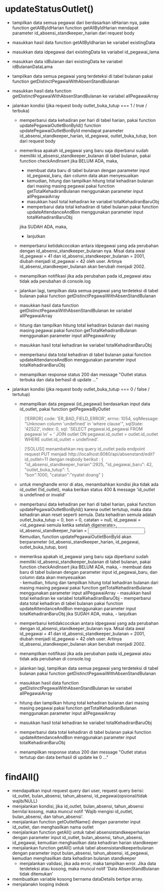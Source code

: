 # updateStatusOutlet()
- tampilkan data semua pegawai dari berdasarkan idHarian nya, pake function getAllByIdHarian
	function getAllByIdHarian mendapat parameter id_absensi_standkeeper_harian dari request body 

- masukkan hasil data function getAllByIdharian ke variabel existingData 
- masukkan data idpegawai dari existingData ke variabel id_pegawai_lama 
- masukkan data idBulanan dari existingData ke variabel idBulananDataLama 

- tampilkan data semua pegawai yang terdeteksi di tabel bulanan pakai function getDistinctPegawaiWithAbsenStandBulanan
- masukkan hasil data function getDistinctPegawaiWithAbsenStandBulanan ke variabel allPegawaiArray 

- jalankan kondisi (jika request body outlet_buka_tutup === 1 / true / terbuka)
	- memperbarui data kehadiran per hari di tabel harian, pakai function updatePegawaiOutletBonById()
		function updatePegawaiOutletBonById mendapat parameter id_absensi_standkeeper_harian, id_pegawai, outlet_buka_tutup, bon dari request body 
	- memeriksa apakah id_pegawai yang baru saja diperbarui sudah memiliki id_absensi_standkeeper_bulanan di tabel bulanan, pakai function checkAndInsert
   		jika BELUM ADA, maka, 
		- membuat data baru di tabel bulanan dengan parameter input id_pegawai_baru, dan column data akan menyesuaikan	
		- kemudian, hitung dan tampilkan hitung total kehadiran bulanan dari masing masing pegawai pakai function getTotalKehadiranBulanan menggunakan parameter input 	allPegawaiArray
		- masukkan hasil total kehadiran ke variabel totalKehadiranBaruObj 
		- memperbarui data total kehadiran di tabel bulanan pakai function updateAttendanceAndBon menggunakan parameter input totalKehadiranBaruObj
		
  		jika SUDAH ADA, maka, 
		- lanjutkan 
	- memperbarui ketidakcocokan antara idpegawai yang ada perubahan dengan id_absensi_standkeeper_bulanan nya. Misal data awal id_pegawai = 41 dan id_absensi_standkeeper_bulanan = 2001, diubah menjadi id_pegawai = 42 oleh user. Artinya id_absensi_standkeeper_bulanan akan berubah menjadi 2002. 
	- menampilkan notifikasi jika ada perubahan pada id_pegawai atau tidak ada perubahan di console.log
	- jalankan lagi, tampilkan data semua pegawai yang terdeteksi di tabel bulanan pakai function getDistinctPegawaiWithAbsenStandBulanan
	- masukkan hasil data function getDistinctPegawaiWithAbsenStandBulanan ke variabel allPegawaiArray 
	- hitung dan tampilkan hitung total kehadiran bulanan dari masing masing pegawai pakai function getTotalKehadiranBulanan menggunakan parameter input allPegawaiArray
	- masukkan hasil total kehadiran ke variabel totalKehadiranBaruObj 
	- memperbarui data total kehadiran di tabel bulanan pakai function updateAttendanceAndBon menggunakan parameter input totalKehadiranBaruObj
	- menampilkan response status 200 dan message "Outlet status terbuka dan data berhasil di update ..."

- jalankan kondisi (jika request body outlet_buka_tutup === 0 / false / tertutup)
	- menampilkan data pegawai (id_pegawai) berdasarkan input data id_outlet, pakai function getPegawaiByOutlet
	> [!ERROR]
	> code: 'ER_BAD_FIELD_ERROR',
	errno: 1054,
  	sqlMessage: "Unknown column 'undefined' in 'where clause'",
  	sqlState: '42S22',
  	index: 0,
  	sql: 'SELECT pegawai.id_pegawai FROM pegawai \n' +
    '    JOIN outlet ON pegawai.id_outlet = outlet.id_outlet WHERE outlet.id_outlet = undefined'.

	> [!SOLUSI]
	> menambahkan req query id_outlet pada endpoint request PUT menjadi http://localhost:8080/api/absenstand/edit?id_outlet=11 dengan reqbody berikut : 
	{
  	"id_absensi_standkeeper_harian":2925,
  	"id_pegawai_baru": 42, 
  	"outlet_buka_tutup": 1,  
  	"bon":1000, 
  	"catatan":"nyatet doang"
	}

  	- untuk menghandle error di atas, menambahkan kondisi jika tidak ada id_outlet (!id_outlet), maka berikan status 400 & message 'id_outlet is undefined or invalid'
  
	- memperbarui data kehadiran per hari di tabel harian, pakai function updatePegawaiOutletBonById()
		karena outlet tertutup, maka data kehadiran akan reset seperti semula. Data kehadiran semula adalah outlet_buka_tutup = 0, bon = 0, catatan = null, id_pegawai = <id_pegawai semula ketika setelah digenerate>, id_absensi_standkeeper_harian = <input request body>. Kemudian, function updatePegawaiOutletBonById akan berparameter 					(id_absensi_standkeeper_harian, id_pegawai, outlet_buka_tutup, bon)

	- memeriksa apakah id_pegawai yang baru saja diperbarui sudah memiliki id_absensi_standkeeper_bulanan di tabel bulanan, pakai function checkAndInsert
		jika BELUM ADA, maka, 
			- membuat data baru di tabel bulanan dengan parameter input id_pegawai_baru, dan column data akan menyesuaikan	
			- kemudian, hitung dan tampilkan hitung total kehadiran bulanan dari masing masing pegawai pakai function getTotalKehadiranBulanan menggunakan parameter input 						allPegawaiArray
			- masukkan hasil total kehadiran ke variabel totalKehadiranBaruObj 
			- memperbarui data total kehadiran di tabel bulanan pakai function updateAttendanceAndBon menggunakan parameter input totalKehadiranBaruObj
		jika SUDAH ADA, maka, 
			- lanjutkan 
	- memperbarui ketidakcocokan antara idpegawai yang ada perubahan dengan id_absensi_standkeeper_bulanan nya. Misal data awal id_pegawai = 41 dan id_absensi_standkeeper_bulanan = 2001, 		diubah menjadi id_pegawai = 42 oleh user. Artinya id_absensi_standkeeper_bulanan akan berubah menjadi 2002. 
	- menampilkan notifikasi jika ada perubahan pada id_pegawai atau tidak ada perubahan di console.log
	- jalankan lagi, tampilkan data semua pegawai yang terdeteksi di tabel bulanan pakai function getDistinctPegawaiWithAbsenStandBulanan
	- masukkan hasil data function getDistinctPegawaiWithAbsenStandBulanan ke variabel allPegawaiArray 
	- hitung dan tampilkan hitung total kehadiran bulanan dari masing masing pegawai pakai function getTotalKehadiranBulanan menggunakan parameter input allPegawaiArray
	- masukkan hasil total kehadiran ke variabel totalKehadiranBaruObj 
	- memperbarui data total kehadiran di tabel bulanan pakai function updateAttendanceAndBon menggunakan parameter input totalKehadiranBaruObj
	- menampilkan response status 200 dan message "Outlet status tertutup dan data berhasil di update ke 0 ..."


# findAll()
- mendapatkan input request query dari user, request query berisi: id_outlet, bulan_absensi, tahun_absensi, id_pegawai(opsional/tidak wajib/NULL)
- menjalankan kondisi, jika id_outlet, bulan_absensi, tahun_absensi bernilai kosong, maka muncul notif 'Wajib mengisi id_outlet, bulan_absensi, dan tahun_absensi'.
- menjalankan function getOutletName() dengan parameter input id_outlet, dan menghasilkan nama outlet
- menjalankan function getAll() untuk tabel absensistandkeeperharian dengan parameter input id_outlet, bulan_absensi, tahun_absensi, id_pegawai, kemudian menghasilkan data kehadiran harian standkeeper
- menjalankan function getAll() untuk tabel absensistandkeeperbulanan dengan parameter input bulan_absensi, tahun_absensi, id_pegawai, kemudian menghasilkan data kehadiran bulanan standkeeper
	- menjalankan validasi, jika ada error, maka tampilkan error. Jika data terdeteksi atau kosong, maka muncul notif 'Data AbsenStandBulanan tidak ditemukan'
- membuatkan variable kosong bernama dataDetails bertipe array.
- menjalanakn looping indexk
